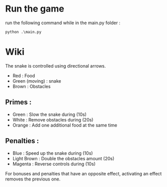 # Run the game
run the following command while in the main.py folder :
```
python .\main.py
```

# Wiki

The snake is controlled using directional arrows.

- Red : Food
- Green (moving) : snake
- Brown : Obstacles

## Primes :
- Green : Slow the snake during (10s)
- White : Remove obstacles during (20s)
- Orange : Add one additional food at the same time

## Penalties :
- Blue : Speed up the snake during (10s)
- Light Brown : Double the obstacles amount (20s)
- Magenta : Reverse controls during (10s)

For bonuses and penalties that have an opposite effect, activating an effect removes the previous one.
